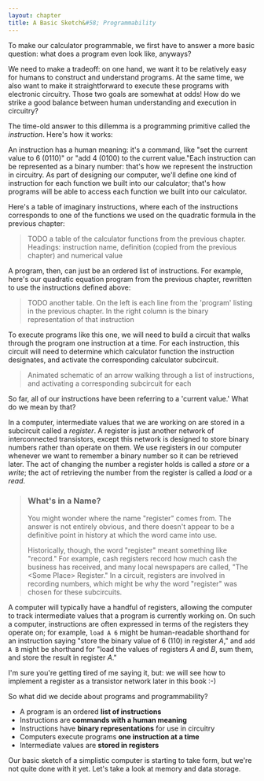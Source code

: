 ```yaml
---
layout: chapter
title: A Basic Sketch&#58; Programmability
---
```


To make our calculator programmable, we first have to answer a more basic question: what does a program even look like, anyways?

We need to make a tradeoff: on one hand, we want it to be relatively easy for humans to construct and understand programs. At the same time, we also want to make it straightforward to execute these programs with electronic circuitry. Those two goals are somewhat at odds! How do we strike a good balance between human understanding and execution in circuitry?

The time-old answer to this dillemma is a programming primitive called the *instruction*. Here's how it works:

An instruction has a human meaning: it's a command, like "set the current value to 6 ($0110$)" or "add 4 ($0100$​) to the current value."Each instruction can be represented as a binary number: that's how we represent the instruction in circuitry. As part of designing our computer, we'll define one kind of instruction for each function we built into our calculator; that's how programs will be able to access each function we built into our calculator.

Here's a table of imaginary instructions, where each of the instructions corresponds to one of the functions we used on the quadratic formula in the previous chapter:

> TODO a table of the calculator functions from the previous chapter. Headings: instruction name, definition (copied from the previous chapter) and numerical value

A program, then, can just be an ordered list of instructions. For example, here's our quadratic equation program from the previous chapter, rewritten to use the instructions defined above:

> TODO another table. On the left is each line from the 'program' listing in the previous chapter. In the right column is the binary representation of that instruction

To execute programs like this one, we will need to build a circuit that walks through the program one instruction at a time. For each instruction, this circuit will need to determine which calculator function the instruction designates, and activate the corresponding calculator subcircuit. 

> Animated schematic of an arrow walking through a list of instructions, and activating a corresponding subcircuit for each

So far, all of our instructions have been referring to a 'current value.' What do we mean by that?

In a computer, intermediate values that we are working on are stored in a subcircuit called a *register*. A register is just another network of interconnected transistors, except this network is designed to store binary numbers rather than operate on them. We use registers in our computer whenever we want to remember a binary number so it can be retrieved later. The act of changing the number a register holds is called a *store* or a *write*; the act of retrieving the number from the register is called a *load* or a *read*.

> ### What's in a Name?
>
> You might wonder where the name "register" comes from. The answer is not entirely obvious, and there doesn't appear to be a definitive point in history at which the word came into use.
>
> Historically, though, the word "register" meant something like "record." For example, cash registers record how much cash the business has received, and many local newspapers are called, "The &lt;Some Place&gt; Register." In a circuit, registers are involved in recording numbers, which might be why the word "register" was chosen for these subcircuits.

A computer will typically have a handful of registers, allowing the computer to track intermediate values that a program is currently working on. On such a computer, instructions are often expressed in terms of the registers they operate on; for example, `load A 6` might be human-readable shorthand for an instruction saying "store the binary value of 6 ($110$) in register $A$," and `add A B` might be shorthand for "load the values of registers $A$ and $B$, sum them, and store the result in register $A$."

I'm sure you're getting tired of me saying it, but: we will see how to implement a register as a transistor network later in this book :-)

So what did we decide about programs and programmability?

* A program is an ordered **list of instructions**
* Instructions are **commands with a human meaning**
* Instructions have **binary representations** for use in circuitry
* Computers execute programs **one instruction at a time**
* Intermediate values are **stored in registers**

Our basic sketch of a simplistic computer is starting to take form, but we're not quite done with it yet. Let's take a look at memory and data storage.
